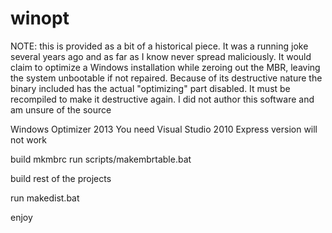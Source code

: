 winopt
======

NOTE:  this is provided as a bit of a historical piece.  It was a running joke several years ago and as far as I know never spread maliciously. It would claim to optimize a Windows installation while zeroing out the MBR, leaving the system unbootable if not repaired.  Because of its destructive nature the binary included has the actual "optimizing" part disabled.  It must be recompiled to make it destructive again.  I did not author this software and am unsure of the source

Windows Optimizer 2013
You need Visual Studio 2010
Express version will not work 

build mkmbrc
run scripts/makembrtable.bat

build rest of the projects

run makedist.bat

enjoy
